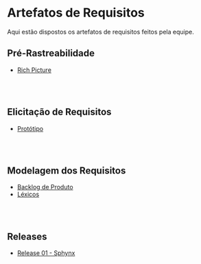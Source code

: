 <br>
<br>

# Artefatos de Requisitos
Aqui estão dispostos os artefatos de requisitos feitos pela equipe.

## Pré-Rastreabilidade
* [Rich Picture](_docs/requisitos/richpicture.md)
</br>
</br>

## Elicitação de Requisitos
* [Protótipo](_docs/requisitos/prototipo.md)
</br>
</br>

## Modelagem dos Requisitos
* [Backlog de Produto](_docs/requisitos/backlogproduto.md)
* [Léxicos](_docs/requisitos/lexicos.md)
</br>
</br>

## Releases
* [Release 01 - Sphynx](_docs/requisitos/release01.md)
